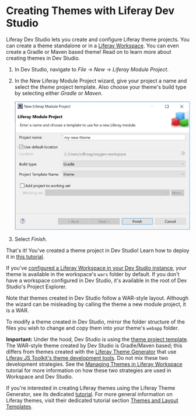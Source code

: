 # Creating Themes with Liferay Dev Studio [](id=creating-themes-with-liferay-ide)

Liferay Dev Studio lets you create and configure Liferay theme projects. You can
create a theme standalone or in a
[Liferay Workspace](/develop/tutorials/-/knowledge_base/7-1/liferay-workspace).
You can even create a Gradle or Maven based theme! Read on to learn more about
creating themes in Dev Studio.

1.  In Dev Studio, navigate to *File* &rarr; *New* &rarr; *Liferay Module
    Project*.

2.  In the New Liferay Module Project wizard, give your project a name and
    select the *theme* project template. Also choose your theme's build type by
    selecting either *Gradle* or *Maven*.

    ![Figure 1: Use the theme project template to create a Liferay theme in Dev Studio.](../../../images/theme-in-ide.png)

3.  Select *Finish*.

That's it! You've created a theme project in Dev Studio! Learn how to deploy it
in
[this tutorial](/develop/tutorials/-/knowledge_base/7-1/deploying-projects-with-liferay-ide).

If you've
[configured a Liferay Workspace in your Dev Studio instance](/develop/tutorials/-/knowledge_base/7-1/creating-a-liferay-workspace-with-liferay-ide),
your theme is available in the workspace's `wars` folder by default. If you
don't have a workspace configured in Dev Studio, it's available in the root of
Dev Studio's Project Explorer.

Note that themes created in Dev Studio follow a WAR-style layout. Although the
wizard can be misleading by calling the theme a new module project, it is a WAR.

To modify a theme created in Dev Studio, mirror the folder structure of the
files you wish to change and copy them into your theme's `webapp` folder.

**Important:** Under the hood, Dev Studio is using the
[theme project template](/develop/reference/-/knowledge_base/7-1/theme-template).
The WAR-style theme created by Dev Studio is Gradle/Maven based; this differs
from themes created with the 
[Liferay Theme Generator](/develop/tutorials/-/knowledge_base/7-1/creating-themes) 
that use 
[Liferay JS Toolkit's theme development tools](https://github.com/liferay/liferay-themes-sdk/tree/master/packages). 
Do not mix these two development strategies. See the
[Managing Themes in Liferay Workspace](/develop/tutorials/-/knowledge_base/7-1/managing-themes-in-liferay-workspace)
tutorial for more information on how these two strategies are used in Workspace
and Dev Studio.

If you're interested in creating Liferay themes using the
Liferay Theme Generator, see its dedicated
[tutorial](/develop/tutorials/-/knowledge_base/7-1/creating-themes). For more
general information on Liferay themes, visit their dedicated tutorial section
[Themes and Layout Templates](/develop/tutorials/-/knowledge_base/7-1/themes-and-layout-templates).
